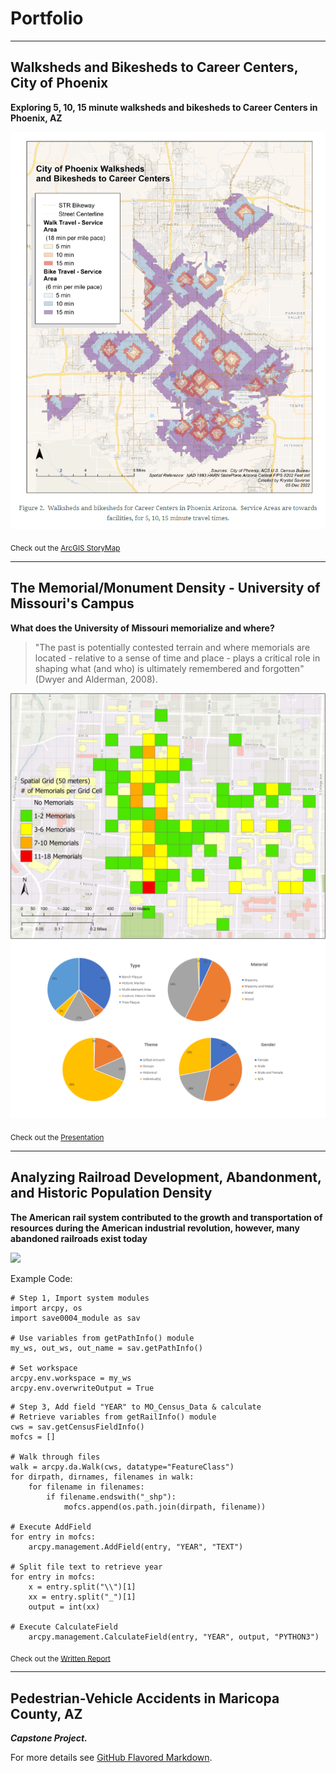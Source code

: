 # Portfolio

---

## Walksheds and Bikesheds to Career Centers, City of Phoenix

**Exploring 5, 10, 15 minute walksheds and bikesheds to Career Centers in Phoenix, AZ**

<img src="images/Walksheds_and_bikesheds.png?raw=true"/>

<sub>Check out the [ArcGIS StoryMap](https://storymaps.arcgis.com/stories/1b23c0736c6140bebdc5611bc529a1d4)</sub>


---

## The Memorial/Monument Density - University of Missouri's Campus

**What does the University of Missouri memorialize and where?**
> "The past is potentially contested terrain and where memorials are located - relative to a sense of time and place - plays a critical role in shaping what (and who) is ultimately remembered and forgotten" (Dwyer and Alderman, 2008).

<img src="images/MemorialDensity(50m)png.png?raw=true"/><img src="images/Chartspptx.png?raw=true"/>

<sub>Check out the [Presentation](https://github.com/ksaves/krystalsaverse.github.io/blob/master/pdf/University%20of%20Missouri%20-%20Memorial%20Landscape.pdf)</sub>


---

## Analyzing Railroad Development, Abandonment, and Historic Population Density

**The American rail system contributed to the growth and transportation of resources during the American industrial revolution, however, many abandoned railroads exist today**

<img src="images/Layout3.png?raw=true"/>

Example Code:
```
# Step 1, Import system modules
import arcpy, os
import save0004_module as sav

# Use variables from getPathInfo() module
my_ws, out_ws, out_name = sav.getPathInfo()

# Set workspace
arcpy.env.workspace = my_ws
arcpy.env.overwriteOutput = True
```

```
# Step 3, Add field "YEAR" to MO_Census_Data & calculate
# Retrieve variables from getRailInfo() module
cws = sav.getCensusFieldInfo()
mofcs = []

# Walk through files
walk = arcpy.da.Walk(cws, datatype="FeatureClass")
for dirpath, dirnames, filenames in walk:
    for filename in filenames:
        if filename.endswith("_shp"):
            mofcs.append(os.path.join(dirpath, filename))

# Execute AddField            
for entry in mofcs:
    arcpy.management.AddField(entry, "YEAR", "TEXT")

# Split file text to retrieve year
for entry in mofcs:
    x = entry.split("\\")[1]
    xx = entry.split("_")[1]
    output = int(xx)

# Execute CalculateField    
    arcpy.management.CalculateField(entry, "YEAR", output, "PYTHON3")
```

<sub>Check out the [Written Report](https://github.com/ksaves/krystalsaverse.github.io/blob/master/pdf/Written%20Report.pdf)</sub>


---

## Pedestrian-Vehicle Accidents in Maricopa County, AZ

***Capstone Project.***


For more details see [GitHub Flavored Markdown](https://guides.github.com/features/mastering-markdown/).

